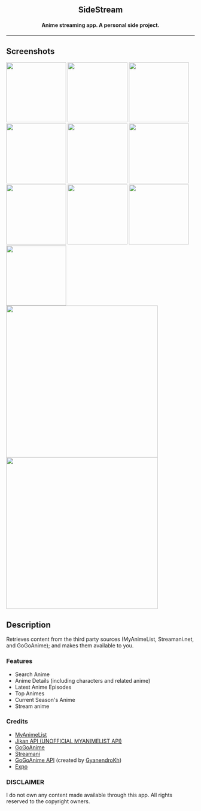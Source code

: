 <h2 align="center"><b>SideStream</b></h2>
<h4 align="center">Anime streaming app. A personal side project.</h4> 
<hr>

## Screenshots

[<img src="meta/screenshots/screenshot_1.jpg" width=160>](meta/screenshots/screenshot_1.jpg)
[<img src="meta/screenshots/screenshot_2.jpg" width=160>](meta/screenshots/screenshot_2.jpg)
[<img src="meta/screenshots/screenshot_3.jpg" width=160>](meta/screenshots/screenshot_3.jpg)
[<img src="meta/screenshots/screenshot_4.jpg" width=160>](meta/screenshots/screenshot_4.jpg)
[<img src="meta/screenshots/screenshot_5.jpg" width=160>](meta/screenshots/screenshot_5.jpg)
[<img src="meta/screenshots/screenshot_6.jpg" width=160>](meta/screenshots/screenshot_6.jpg)
[<img src="meta/screenshots/screenshot_7.jpg" width=160>](meta/screenshots/screenshot_7.jpg)
[<img src="meta/screenshots/screenshot_8.jpg" width=160>](meta/screenshots/screenshot_8.jpg)
[<img src="meta/screenshots/screenshot_9.jpg" width=160>](meta/screenshots/screenshot_9.jpg)
[<img src="meta/screenshots/screenshot_10.jpg" width=160>](meta/screenshots/screenshot_10.jpg)
[<img src="meta/screenshots/screenshot_11.jpg" width=405>](meta/screenshots/screenshot_11.jpg)
[<img src="meta/screenshots/screenshot_12.jpg" width=405>](meta/screenshots/screenshot_12.jpg)


## Description

Retrieves content from the third party sources (MyAnimeList, Streamani.net, and GoGoAnime); and makes them available to you.

### Features

* Search Anime
* Anime Details (including characters and related anime)
* Latest Anime Episodes
* Top Animes
* Current Season's Anime
* Stream anime

### Credits

* <a href="https://myanimelist.net/">MyAnimeList</a>
* <a href="https://jikan.moe/">Jikan API (UNOFFICIAL MYANIMELIST API)</a>
* <a href="https://gogoanime.pe/">GoGoAnime</a>
* <a href="https://streamani.net/">Streamani</a>
* <a href="https://github.com/GyanendroKh/gogoanime-api">GoGoAnime API</a> (created by <a href="https://github.com/GyanendroKh)">GyanendroKh</a>)
* <a href="https://docs.expo.dev/">Expo</a>

### DISCLAIMER

I do not own any content made available through this app. All rights reserved to the copyright owners.
